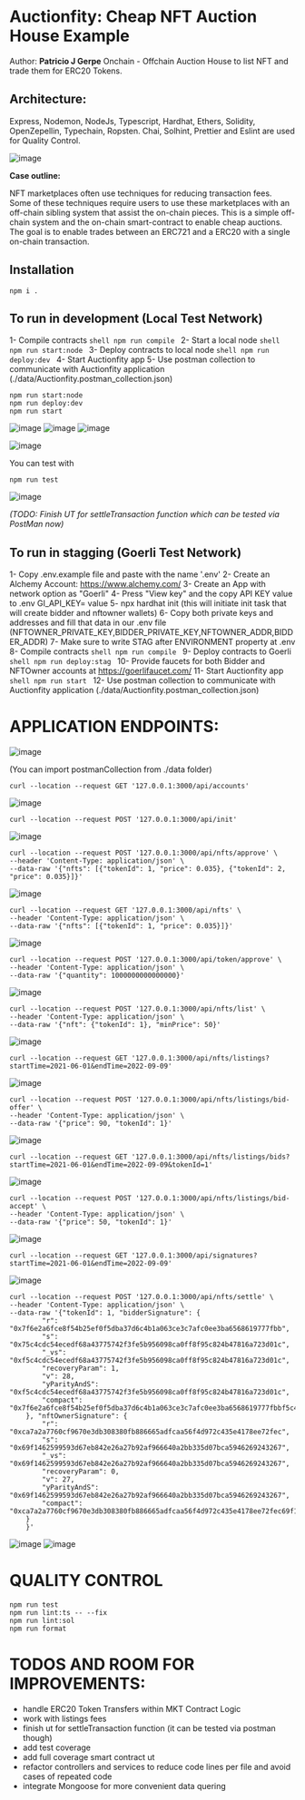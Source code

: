 # Auctionfity: Cheap NFT Auction House Example
Author: **Patricio J Gerpe**
Onchain - Offchain Auction House to list NFT and trade them for ERC20 Tokens.

## Architecture:

Express, Nodemon, NodeJs, Typescript, Hardhat, Ethers, Solidity, OpenZepellin, Typechain, Ropsten. Chai, Solhint, Prettier and Eslint are used for Quality Control.

![image](https://user-images.githubusercontent.com/16574952/183387931-655881cf-61ac-484b-89b7-40568a6fd225.png)

**Case outline:**

NFT marketplaces often use techniques for reducing transaction fees.
Some of these techniques require users to use these marketplaces with an off-chain
sibling system that assist the on-chain pieces. This is a simple off-chain system
and the on-chain smart-contract to enable cheap auctions. The goal is to enable
trades between an ERC721 and a ERC20 with a single on-chain transaction.

## Installation

```shell
npm i .
```

## To run in development (Local Test Network)

1- Compile contracts ```shell npm run compile ```
2- Start a local node ```shell npm run start:node ```
3- Deploy contracts to local node ```shell npm run deploy:dev ```
4- Start Auctionfity app 
5- Use postman collection to communicate with Auctionfity application (./data/Auctionfity.postman_collection.json)

```shell
npm run start:node
npm run deploy:dev
npm run start
```
![image](https://user-images.githubusercontent.com/16574952/183389011-662ee451-e537-402b-bf7e-24ea556be9b8.png)
![image](https://user-images.githubusercontent.com/16574952/183389105-9f39441f-60b0-4f7d-a5f5-944633229691.png)
![image](https://user-images.githubusercontent.com/16574952/183389194-b300cb15-98a3-46ad-b9ef-9c23b7b968ab.png)

![image](https://user-images.githubusercontent.com/16574952/183389286-7ee8b456-a1d3-4d9c-927d-464688665deb.png)

You can test with 

```shell
npm run test
```

![image](https://user-images.githubusercontent.com/16574952/183390166-32026637-0a29-401d-b7c0-2ecac5496c37.png)

*(TODO: Finish UT for settleTransaction function which can be tested via PostMan now)*


## To run in stagging (Goerli Test Network)


1- Copy .env.example file and paste with the name '.env'
2- Create an Alchemy Account: https://www.alchemy.com/
3- Create an App with network option as "Goerli"
4- Press "View key" and the copy API KEY value to .env GI_API_KEY= value
5- npx hardhat init (this will initiate init task that will create bidder and nftowner wallets)
6- Copy both private keys and addresses and fill that data in our .env file (NFTOWNER_PRIVATE_KEY,BIDDER_PRIVATE_KEY,NFTOWNER_ADDR,BIDDER_ADDR)
7- Make sure to write STAG after ENVIRONMENT property at .env
8- Compile contracts ```shell npm run compile ```
9- Deploy contracts to Goerli ```shell npm run deploy:stag ```
10- Provide faucets for both Bidder and NFTOwner accounts at https://goerlifaucet.com/
11- Start Auctionfity app ```shell npm run start ```
12- Use postman collection to communicate with Auctionfity application (./data/Auctionfity.postman_collection.json)


# APPLICATION ENDPOINTS:

![image](https://user-images.githubusercontent.com/16574952/183391150-5cb8c680-17b8-4b60-a4cd-2d724c5f7f66.png)

(You can import postmanCollection from ./data folder)

```shell
curl --location --request GET '127.0.0.1:3000/api/accounts'
```
![image](https://user-images.githubusercontent.com/16574952/183391499-bb7564f4-f613-4a63-b145-00f2b084e976.png)

```shell
curl --location --request POST '127.0.0.1:3000/api/init'
```
![image](https://user-images.githubusercontent.com/16574952/183391777-64ee6b83-baee-4ba4-814f-434d37ed1fb7.png)

```shell
curl --location --request POST '127.0.0.1:3000/api/nfts/approve' \
--header 'Content-Type: application/json' \
--data-raw '{"nfts": [{"tokenId": 1, "price": 0.035}, {"tokenId": 2, "price": 0.035}]}'
```
![image](https://user-images.githubusercontent.com/16574952/183391949-b1eace31-45ac-4df4-9b71-5af200806e7a.png)

```shell
curl --location --request GET '127.0.0.1:3000/api/nfts' \
--header 'Content-Type: application/json' \
--data-raw '{"nfts": [{"tokenId": 1, "price": 0.035}]}'
```
![image](https://user-images.githubusercontent.com/16574952/183392328-341fc30e-093d-45d2-b30e-62fa595855a7.png)

```shell
curl --location --request POST '127.0.0.1:3000/api/token/approve' \
--header 'Content-Type: application/json' \
--data-raw '{"quantity": 1000000000000000}'
```
![image](https://user-images.githubusercontent.com/16574952/183392745-33f0dd71-e631-4583-a9f2-7462d015387f.png)

```shell
curl --location --request POST '127.0.0.1:3000/api/nfts/list' \
--header 'Content-Type: application/json' \
--data-raw '{"nft": {"tokenId": 1}, "minPrice": 50}'
```

![image](https://user-images.githubusercontent.com/16574952/183392907-015acfc3-f6ca-4de1-a80f-0f6fcb003dbc.png)

```shell
curl --location --request GET '127.0.0.1:3000/api/nfts/listings?startTime=2021-06-01&endTime=2022-09-09'
```

![image](https://user-images.githubusercontent.com/16574952/183393032-0099e937-91be-46cd-9747-83cc50096291.png)

```shell
curl --location --request POST '127.0.0.1:3000/api/nfts/listings/bid-offer' \
--header 'Content-Type: application/json' \
--data-raw '{"price": 90, "tokenId": 1}'
```

![image](https://user-images.githubusercontent.com/16574952/183393415-e0bc451b-61d2-4f21-9c0f-b162eb98acf7.png)

```shell
curl --location --request GET '127.0.0.1:3000/api/nfts/listings/bids?startTime=2021-06-01&endTime=2022-09-09&tokenId=1'
```

![image](https://user-images.githubusercontent.com/16574952/183393625-9c89698e-0039-41d7-b881-7a307d187b44.png)

```shell
curl --location --request POST '127.0.0.1:3000/api/nfts/listings/bid-accept' \
--header 'Content-Type: application/json' \
--data-raw '{"price": 50, "tokenId": 1}'
```

![image](https://user-images.githubusercontent.com/16574952/183393792-324e271f-03bc-4eea-97c8-891bdfe8840b.png)

```shell
curl --location --request GET '127.0.0.1:3000/api/signatures?startTime=2021-06-01&endTime=2022-09-09'
```

![image](https://user-images.githubusercontent.com/16574952/183394046-a9224810-44ed-45d8-91d1-dfff75557268.png)

```shell
curl --location --request POST '127.0.0.1:3000/api/nfts/settle' \
--header 'Content-Type: application/json' \
--data-raw '{"tokenId": 1, "bidderSignature": {
        "r": "0x7f6e2a6fce8f54b25ef0f5dba37d6c4b1a063ce3c7afc0ee3ba6568619777fbb",
        "s": "0x75c4cdc54ecedf68a43775742f3fe5b956098ca0ff8f95c824b47816a723d01c",
        "_vs": "0xf5c4cdc54ecedf68a43775742f3fe5b956098ca0ff8f95c824b47816a723d01c",
        "recoveryParam": 1,
        "v": 28,
        "yParityAndS": "0xf5c4cdc54ecedf68a43775742f3fe5b956098ca0ff8f95c824b47816a723d01c",
        "compact": "0x7f6e2a6fce8f54b25ef0f5dba37d6c4b1a063ce3c7afc0ee3ba6568619777fbbf5c4cdc54ecedf68a43775742f3fe5b956098ca0ff8f95c824b47816a723d01c"
    }, "nftOwnerSignature": {
        "r": "0xca7a2a7760cf9670e3db308380fb886665adfcaa56f4d972c435e4178ee72fec",
        "s": "0x69f1462599593d67eb842e26a27b92af966640a2bb335d07bca5946269243267",
        "_vs": "0x69f1462599593d67eb842e26a27b92af966640a2bb335d07bca5946269243267",
        "recoveryParam": 0,
        "v": 27,
        "yParityAndS": "0x69f1462599593d67eb842e26a27b92af966640a2bb335d07bca5946269243267",
        "compact": "0xca7a2a7760cf9670e3db308380fb886665adfcaa56f4d972c435e4178ee72fec69f1462599593d67eb842e26a27b92af966640a2bb335d07bca5946269243267"
    }
    }'
```

![image](https://user-images.githubusercontent.com/16574952/183394412-5d16ca38-4384-47be-9173-16e41dc29961.png)
![image](https://user-images.githubusercontent.com/16574952/183394541-fbd3598c-f924-45bc-953f-e096b89cb27f.png)

# QUALITY CONTROL

```shell
npm run test
npm run lint:ts -- --fix
npm run lint:sol
npm run format
```


# TODOS AND ROOM FOR IMPROVEMENTS: 

* handle ERC20 Token Transfers within MKT Contract Logic
* work with listings fees
* finish ut for settleTransaction function (it can be tested via postman though)
* add test coverage
* add full coverage smart contract ut
* refactor controllers and services to reduce code lines per file and avoid cases of repeated code
* integrate Mongoose for more convenient data quering
